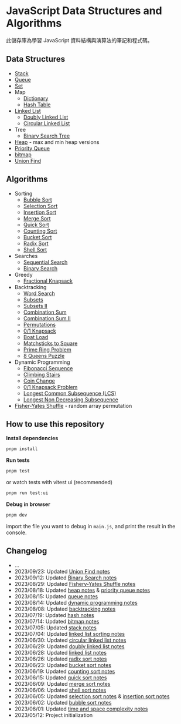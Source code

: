# JavaScript Data Structures and Algorithms

此儲存庫為學習 JavaScript 資料結構與演算法的筆記和程式碼。

## Data Structures

- [Stack](src/data-structures/stack)
- [Queue](src/data-structures/queue)
- [Set](src/data-structures/set)
- Map
  - [Dictionary](src/data-structures/map/dictionary)
  - [Hash Table](src/data-structures/map/hash-table)
- [Linked List](src/data-structures/linked-list)
  - [Doubly Linked List](src/data-structures/linked-list/doubly-linked-list/)
  - [Circular Linked List](src/data-structures/linked-list/circular-linked-list)
- Tree
  - [Binary Search Tree](src/data-structures/tree/binary-search-tree)
- [Heap](src/data-structures/heap) - max and min heap versions
- [Priority Queue](src/data-structures/priority-queue)
- [bitmap](src/data-structures/bitmap)
- [Union Find](src/data-structures/union-find)

## Algorithms

- Sorting
  - [Bubble Sort](src/algorithms/sorting/bubble-sort)
  - [Selection Sort](src/algorithms/sorting/selection-sort)
  - [Insertion Sort](src/algorithms/sorting/insertion-sort)
  - [Merge Sort](src/algorithms/sorting/merge-sort)
  - [Quick Sort](src/algorithms/sorting/quick-sort)
  - [Counting Sort](src/algorithms/sorting/counting-sort)
  - [Bucket Sort](src/algorithms/sorting/bucket-sort)
  - [Radix Sort](src/algorithms/sorting/radix-sort)
  - [Shell Sort](src/algorithms/sorting/shell-sort)
- Searches
  - [Sequential Search](src/algorithms/search/sequential-search)
  - [Binary Search](src/algorithms/search/binary-search)
- Greedy
  - [Fractional Knapsack](src/algorithms/greedy/fractional-knapsack)
- Backtracking
  - [Word Search](src/algorithms/backtracking/word-search)
  - [Subsets](src/algorithms/backtracking/subsets)
  - [Subsets II](src/algorithms/backtracking/subsets-ii)
  - [Combination Sum](src/algorithms/backtracking/combination-sum)
  - [Combination Sum II](src/algorithms/backtracking/combination-sum-ii)
  - [Permutations](src/algorithms/backtracking/permutations)
  - [0/1 Knapsack](src/algorithms/backtracking/01-knapsack)
  - [Boat Load](src/algorithms/backtracking/boat-load)
  - [Matchsticks to Square](src/algorithms/backtracking/matchsticks-to-square)
  - [Prime Ring Problem](src/algorithms/backtracking/prime-ring-problem)
  - [8 Queens Puzzle](src/algorithms/backtracking/8-queens-puzzle)
- Dynamic Programming
  - [Fibonacci Sequence](src/algorithms/dynamic-programming/fibonacci)
  - [Climbing Stairs](src/algorithms/dynamic-programming/climbing-stairs)
  - [Coin Change](src/algorithms/dynamic-programming/coin-change)
  - [0/1 Knapsack Problem](src/algorithms/dynamic-programming/knapsack-problem)
  - [Longest Common Subsequence (LCS)](src/algorithms/dynamic-programming/longest-common-subsequence)
  - [Longest Non Decreasing Subsequence](src/algorithms/dynamic-programming/longest-non-decreasing-subsequence)
- [Fisher-Yates Shuffle](src/algorithms/fisher-yates-shuffle) - random array permutation

## How to use this repository

**Install dependencies**

```bash
pnpm install
```

**Run tests**

```bash
pnpm test
```

or watch tests with vitest ui (recommended)

```bash
pnpm run test:ui
```

**Debug in browser**

```bash
pnpm dev
```

import the file you want to debug in `main.js`, and print the result in the console.

## Changelog

- ...
- 2023/09/23: Updated [Union Find notes](./src/data-structures/union-find)
- 2023/09/12: Updated [Binary Search notes](./src/algorithms/search/binary-search)
- 2023/08/29: Updated [Fishery-Yates Shuffle notes](./src/algorithms/fisher-yates-shuffle)
- 2023/08/18: Updated [heap notes](./src/data-structures/heap) & [priority queue notes](./src/data-structures/priority-queue)
- 2023/08/15: Updated [queue notes](./src/data-structures/queue)
- 2023/08/14: Updated [dynamic programming notes](./src/algorithms/dynamic-programming)
- 2023/08/08: Updated [backtracking notes](./src/algorithms/backtracking)
- 2023/07/19: Updated [hash notes](./src/data-structures/map/hash-table)
- 2023/07/14: Updated [bitmap notes](./src/data-structures/bitmap)
- 2023/07/05: Updated [stack notes](./src/data-structures/stack)
- 2023/07/04: Updated [linked list sorting notes](./src/data-structures/linked-list/sorting)
- 2023/06/30: Updated [circular linked list notes](./src/data-structures/linked-list/circular-linked-list)
- 2023/06/29: Updated [doubly linked list notes](./src/data-structures/linked-list/doubly-linked-list/)
- 2023/06/28: Updated [linked list notes](./src/data-structures/linked-list/)
- 2023/06/26: Updated [radix sort notes](./src/algorithms/sorting/radix-sort/)
- 2023/06/23: Updated [bucket sort notes](./src/algorithms/sorting/bucket-sort/)
- 2023/06/19: Updated [counting sort notes](./src/algorithms/sorting/counting-sort/)
- 2023/06/15: Updated [quick sort notes](./src/algorithms/sorting/quick-sort/)
- 2023/06/09: Updated [merge sort notes](./src/algorithms/sorting/merge-sort/)
- 2023/06/06: Updated [shell sort notes](./src/algorithms/sorting/shell-sort/)
- 2023/06/05: Updated [selection sort notes](./src/algorithms/sorting/selection-sort/) & [insertion sort notes](./src/algorithms/sorting/insertion-sort/)
- 2023/06/02: Updated [bubble sort notes](./src/algorithms/sorting/bubble-sort/)
- 2023/06/01: Updated [time and space complexity notes](./src/bigO-notation-and-complexity/)
- 2023/05/12: Project initialization
